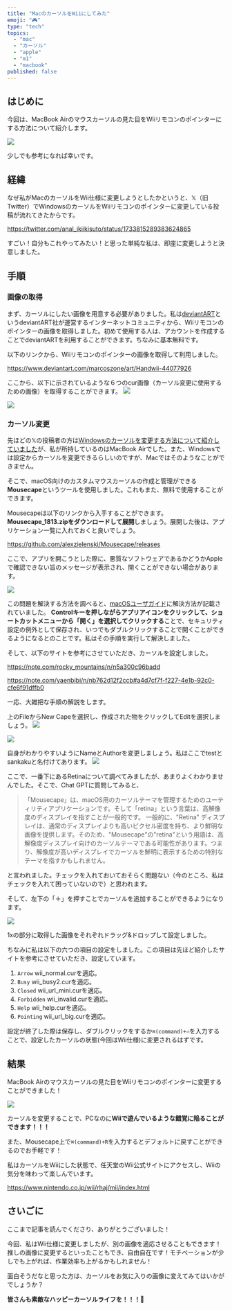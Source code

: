 ```yaml
---
title: "MacのカーソルをWiiにしてみた"
emoji: "🎮"
type: "tech"
topics:
  - "mac"
  - "カーソル"
  - "apple"
  - "m1"
  - "macbook"
published: false
---
```


## はじめに
今回は、MacBook Airのマウスカーソルの見た目をWiiリモコンのポインターにする方法について紹介します。

![](/images/sankaku5/wii1.png)

少しでも参考になれば幸いです。

## 経緯
なぜ私がMacのカーソルをWii仕様に変更しようとしたかというと、𝕏（旧Twitter）でWindowsのカーソルをWiiリモコンのポインターに変更している投稿が流れてきたからです。

https://twitter.com/anal_ikiikisuto/status/1733815289383624865

すごい！自分もこれやってみたい！と思った単純な私は、即座に変更しようと決意しました。

## 手順

### 画像の取得

まず、カーソルにしたい画像を用意する必要がありました。私は[deviantART](https://www.deviantart.com/)というdeviantART社が運営するインターネットコミュニティから、Wiiリモコンのポインターの画像を取得しました。初めて使用する人は、アカウントを作成することでdeviantARTを利用することができます。ちなみに基本無料です。

以下のリンクから、Wiiリモコンのポインターの画像を取得して利用しました。

https://www.deviantart.com/marcoszone/art/Handwii-44077926

ここから、以下に示されているような６つのcur画像（カーソル変更に使用するための画像）を取得することができます。
![](/images/sankaku5/preview2.png)

![](/images/sankaku5/preview.jpg)

### カーソル変更

先ほどの𝕏の投稿者の方は[Windowsのカーソルを変更する方法について紹介していました](https://twitter.com/anal_ikiikisuto/status/1733830574119469193)が、私が所持しているのはMacBook Airでした。また、Windowsでは設定からカーソルを変更できるらしいのですが、Macではそのようなことができません。

そこで、macOS向けのカスタムマウスカーソルの作成と管理ができる**Mousecape**というツールを使用しました。これもまた、無料で使用することができます。

Mousecapeは以下のリンクから入手することができます。**Mousecape_1813.zipをダウンロードして展開**しましょう。展開した後は、アプリケーション一覧に入れておくと良いでしょう。

https://github.com/alexzielenski/Mousecape/releases

ここで、アプリを開こうとした際に、悪質なソフトウェアであるかどうかAppleで確認できない旨のメッセージが表示され、開くことができない場合があります。

![](/images/sankaku5/mouse1.png)

この問題を解決する方法を調べると、[macOSユーザガイド](https://support.apple.com/ja-jp/guide/mac-help/mchleab3a043/mac)に解決方法が記載されていました。
**Controlキーを押しながらアプリアイコンをクリックして、ショートカットメニューから「開く」を選択してクリックする**ことで、セキュリティ設定の例外として保存され、いつでもダブルクリックすることで開くことができるようになるとのことです。私はその手順を実行して解決しました。

そして、以下のサイトを参考にさせていただき、カーソルを設定しました。

https://note.com/rocky_mountains/n/n5a300c96badd

https://note.com/yaenbibi/n/nb762d12f2ccb#a4d7cf7f-f227-4e1b-92c0-cfe6f91dffb0

一応、大雑把な手順の解説をします。

上のFileからNew Capeを選択し、作成された物をクリックしてEditを選択しましょう。
![](/images/sankaku5/mouse2.png)

![](/images/sankaku5/mouse3.png)

自身がわかりやすいようにNameとAuthorを変更しましょう。私はここでtestとsankakuと名付けてあります。
![](/images/sankaku5/mouse4.png)

ここで、一番下にあるRetinaについて調べてみましたが、あまりよくわかりませんでした。そこで、Chat GPTに質問してみると、

> 「Mousecape」は、macOS用のカーソルテーマを管理するためのユーティリティアプリケーションです。そして「retina」という言葉は、高解像度のディスプレイを指すことが一般的です。
> 一般的に、"Retina" ディスプレイは、通常のディスプレイよりも高いピクセル密度を持ち、より鮮明な画像を提供します。そのため、"Mousecape"の"retina"という用語は、高解像度ディスプレイ向けのカーソルテーマである可能性があります。つまり、解像度が高いディスプレイでカーソルを鮮明に表示するための特別なテーマを指すかもしれません。

と言われました。チェックを入れておいておそらく問題ない（今のところ、私はチェックを入れて困っていないので）と思われます。

そして、左下の「＋」を押すことでカーソルを追加することができるようになります。

![](/images/sankaku5/wii2.png)

1xの部分に取得した画像をそれぞれドラッグ&ドロップして設定しました。

ちなみに私は以下の六つの項目の設定をしました。この項目は先ほど紹介したサイトを参考にさせていただき、設定しています。
1. `Arrow`
wii_normal.curを適応。
2. `Busy`
wii_busy2.curを適応。
3. `Closed`
wii_url_mini.curを適応。
4. `Forbidden`
wii_invalid.curを適応。
5. `Help`
wii_help.curを適応。
6. `Pointing`
wii_url_big.curを適応。

設定が終了した際は保存し、ダブルクリックをするか`⌘(command)+⏎`を入力することで、設定したカーソルの状態(今回はWii仕様)に変更されるはずです。

## 結果

MacBook Airのマウスカーソルの見た目をWiiリモコンのポインターに変更することができました！

![](/images/sankaku5/wiiresult.png)

カーソルを変更することで、PCなのに**Wiiで遊んでいるような錯覚に陥ることができます！！！**

また、Mousecape上で`⌘(command)+R`を入力するとデフォルトに戻すことができるのでお手軽です！

私はカーソルをWiiにした状態で、任天堂のWii公式サイトにアクセスし、Wiiの気分を味わって楽しんでいます。

https://www.nintendo.co.jp/wii/rhaj/mii/index.html

## さいごに
ここまで記事を読んでくださり、ありがとうございました！

今回、私はWii仕様に変更しましたが、別の画像を適応させることもできます！推しの画像に変更するといったこともでき、自由自在です！モチベーションが少しでも上がれば、作業効率も上がるかもしれません！

面白そうだなと思った方は、カーソルをお気に入りの画像に変えてみてはいかがでしょうか？

**皆さんも素敵なハッピーカーソルライフを！！！🌸**
